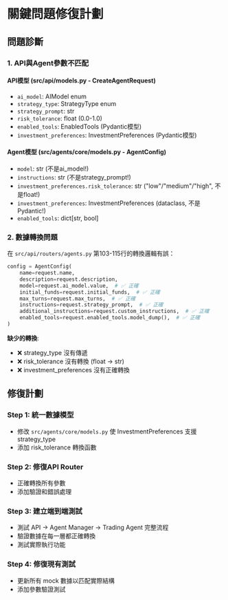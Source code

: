 # 關鍵問題修復計劃

## 問題診斷

### 1. API與Agent參數不匹配

#### API模型 (src/api/models.py - CreateAgentRequest)

- `ai_model`: AIModel enum
- `strategy_type`: StrategyType enum
- `strategy_prompt`: str
- `risk_tolerance`: float (0.0-1.0)
- `enabled_tools`: EnabledTools (Pydantic模型)
- `investment_preferences`: InvestmentPreferences (Pydantic模型)

#### Agent模型 (src/agents/core/models.py - AgentConfig)

- `model`: str (不是ai_model!)
- `instructions`: str (不是strategy_prompt!)
- `investment_preferences.risk_tolerance`: str ("low"/"medium"/"high", 不是float!)
- `investment_preferences`: InvestmentPreferences (dataclass, 不是Pydantic!)
- `enabled_tools`: dict[str, bool]

### 2. 數據轉換問題

在 `src/api/routers/agents.py` 第103-115行的轉換邏輯有誤：

```python
config = AgentConfig(
    name=request.name,
    description=request.description,
    model=request.ai_model.value,  # ✅ 正確
    initial_funds=request.initial_funds,  # ✅ 正確
    max_turns=request.max_turns,  # ✅ 正確
    instructions=request.strategy_prompt,  # ✅ 正確
    additional_instructions=request.custom_instructions,  # ✅ 正確
    enabled_tools=request.enabled_tools.model_dump(),  # ✅ 正確
)
```

**缺少的轉換**:

- ❌ strategy_type 沒有傳遞
- ❌ risk_tolerance 沒有轉換 (float -> str)
- ❌ investment_preferences 沒有正確轉換

## 修復計劃

### Step 1: 統一數據模型

- 修改 `src/agents/core/models.py` 使 InvestmentPreferences 支援 strategy_type
- 添加 risk_tolerance 轉換函數

### Step 2: 修復API Router

- 正確轉換所有參數
- 添加驗證和錯誤處理

### Step 3: 建立端到端測試

- 測試 API -> Agent Manager -> Trading Agent 完整流程
- 驗證數據在每一層都正確轉換
- 測試實際執行功能

### Step 4: 修復現有測試

- 更新所有 mock 數據以匹配實際結構
- 添加參數驗證測試
